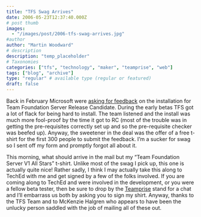 ```yaml
---
title: "TFS Swag Arrives"
date: 2006-05-23T12:37:40.000Z
# post thumb
images:
  - "/images/post/2006-tfs-swag-arrives.jpg"
#author
author: "Martin Woodward"
# description
description: "temp_placeholder"
# Taxonomies
categories: ["tfs", "technology", "maker", "teamprise", "web"]
tags: ["blog", "archive"]
type: "regular" # available type (regular or featured)
draft: false
---
```

[](http://www.woodwardweb.com/blog/CIMG3334.JPG)Back in February Microsoft were [asking for feedback](http://blogs.msdn.com/robcaron/archive/2006/02/17/534416.aspx) on the installation for Team Foundation Server Release Candidate.  During the early betas TFS got a lot of flack for being hard to install.  The team listened and the install was much more fool-proof by the time it got to RC (most of the trouble was in getting the pre-requisites correctly set up and so the pre-requisite checker was beefed up).  Anyway, the sweetener in the deal was the offer of a free t-shirt for the first 300 people to submit the feedback.  I’m a sucker for swag so I sent off my form and promptly forgot all about it.  

This morning, what should arrive in the mail but my “Team Foundation Server V1 All Stars” t-shirt.  Unlike most of the swag I pick up, this one is actually quite nice!  Rather sadly, I think I may actually take this along to TechEd with me and get signed by a few of the folks involved.  If you are coming along to TechEd and were involved in the development, or you were a fellow beta tester, then be sure to drop by the [Teamprise](http://www.teamprise.com/) stand for a chat and I’ll embarrass us both by asking you to sign my shirt.    Anyway, thanks to the TFS Team and to McKenzie Halgren who appears to have been the unlucky person saddled with the job of mailing all of these out.